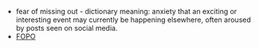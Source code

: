 - fear of missing out - dictionary meaning: anxiety that an exciting or interesting event may currently be happening elsewhere, often aroused by posts seen on social media.
- [FOPO]()
